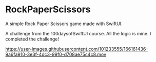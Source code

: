 # RockPaperScissors
A simple Rock Paper Scissors game made with SwiftUI.

A challenge from the 100daysofSwiftUI course. All the logic is mine. I completed the challenge!



https://user-images.githubusercontent.com/101233555/166161436-9a6fa910-3e3f-4dc3-99f0-d708ae75c4c8.mov

